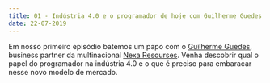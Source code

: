 ```yaml
---
title: 01 - Indústria 4.0 e o programador de hoje com Guilherme Guedes
date: 22-07-2019
---
```


Em nosso primeiro episódio batemos um papo com o [Guilherme Guedes](https://www.linkedin.com/in/guilhermegguedes/), business partner da multinacional [Nexa Resourses](https://www.nexaresources.com/). Venha descobrir qual o papel do programador na indústria 4.0 e o que é preciso para embaracar nesse novo modelo de mercado.